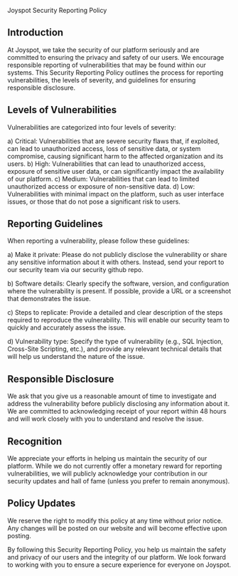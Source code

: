 Joyspot Security Reporting Policy

## Introduction
At Joyspot, we take the security of our platform seriously and are committed to ensuring the privacy and safety of our users. We encourage responsible reporting of vulnerabilities that may be found within our systems. This Security Reporting Policy outlines the process for reporting vulnerabilities, the levels of severity, and guidelines for ensuring responsible disclosure.

## Levels of Vulnerabilities
Vulnerabilities are categorized into four levels of severity:

a) Critical: Vulnerabilities that are severe security flaws that, if exploited, can lead to unauthorized access, loss of sensitive data, or system compromise, causing significant harm to the affected organization and its users.
b) High: Vulnerabilities that can lead to unauthorized access, exposure of sensitive user data, or can significantly impact the availability of our platform.
c) Medium: Vulnerabilities that can lead to limited unauthorized access or exposure of non-sensitive data.
d) Low: Vulnerabilities with minimal impact on the platform, such as user interface issues, or those that do not pose a significant risk to users.

## Reporting Guidelines
When reporting a vulnerability, please follow these guidelines:

a) Make it private: Please do not publicly disclose the vulnerability or share any sensitive information about it with others. Instead, send your report to our security team via our security github repo.

b) Software details: Clearly specify the software, version, and configuration where the vulnerability is present. If possible, provide a URL or a screenshot that demonstrates the issue.

c) Steps to replicate: Provide a detailed and clear description of the steps required to reproduce the vulnerability. This will enable our security team to quickly and accurately assess the issue.

d) Vulnerability type: Specify the type of vulnerability (e.g., SQL Injection, Cross-Site Scripting, etc.), and provide any relevant technical details that will help us understand the nature of the issue.

## Responsible Disclosure
We ask that you give us a reasonable amount of time to investigate and address the vulnerability before publicly disclosing any information about it. We are committed to acknowledging receipt of your report within 48 hours and will work closely with you to understand and resolve the issue.

## Recognition
We appreciate your efforts in helping us maintain the security of our platform. While we do not currently offer a monetary reward for reporting vulnerabilities, we will publicly acknowledge your contribution in our security updates and hall of fame (unless you prefer to remain anonymous).

## Policy Updates
We reserve the right to modify this policy at any time without prior notice. Any changes will be posted on our website and will become effective upon posting.

By following this Security Reporting Policy, you help us maintain the safety and privacy of our users and the integrity of our platform. We look forward to working with you to ensure a secure experience for everyone on Joyspot.




